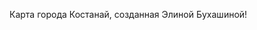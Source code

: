 Карта города Костанай, созданная Элиной Бухашиной!
<html lang="en">
<head>
    <meta charset="UTF-8">
    <meta name="viewport" content="width=device-width, initial-scale=1.0">
    <title>Карта Костаная</title>
    <link rel="stylesheet" href="https://unpkg.com/leaflet@1.9.4/dist/leaflet.css" />
    <style>
        #map {
            height: 100vh; /* Карта занимает весь экран */
            margin: 0;
        }
    </style>
</head>
<body>
    <div id="map"></div>

    <script src="https://unpkg.com/leaflet@1.9.4/dist/leaflet.js"></script>
    <script>
        // Создание карты
        const map = L.map('map').setView([53.214, 63.624], 13); // Координаты Костаная

        // Добавление слоя карты OpenStreetMap
        L.tileLayer('https://{s}.tile.openstreetmap.org/{z}/{x}/{y}.png', {
            attribution: '&copy; <a href="https://www.openstreetmap.org/copyright">OpenStreetMap</a> contributors'
        }).addTo(map);

        // Добавление метки на карте
        const kostanayMarker = L.marker([53.214, 63.624]).addTo(map)
            .bindPopup('Костанай, Казахстан')
            .openPopup();

        // Добавление круговой области
        const circle = L.circle([53.214, 63.624], {
            color: 'blue',
            fillColor: '#30a',
            fillOpacity: 0.3,
            radius: 1000 // Радиус в метрах
        }).addTo(map);

        // Обработка клика по карте
        map.on('click', function(e) {
            const { lat, lng } = e.latlng;
            L.marker([lat, lng]).addTo(map)
                .bindPopup(`Координаты: ${lat.toFixed(4)}, ${lng.toFixed(4)}`)
                .openPopup();
        });
    </script>
</body>
</html>
